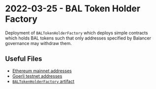 # 2022-03-25 - BAL Token Holder Factory

Deployment of `BALTokenHolderFactory` which deploys simple contracts which holds BAL tokens such that only addresses specified by Balancer governance may withdraw them.

## Useful Files

- [Ethereum mainnet addresses](./output/mainnet.json)
- [Goerli testnet addresses](./output/goerli.json)
- [`BALTokenHolderFactory` artifact](./artifact/BALTokenHolderFactory.json)
